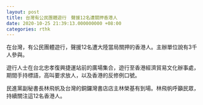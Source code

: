 ```yaml
---
layout: post
title: 台灣有公民團體遊行　聲援12名遭關押香港人
date: 2020-10-25 21:39:13.000000000 +08:00
categories: rthk
---
```


在台灣，有公民團體遊行，聲援12名遭大陸當局關押的香港人。主辦單位說有3千人參與。

遊行人士在台北忠孝復興捷運站前的廣場集合，遊行至香港經濟貿易文化辦事處，期間手持標語，高叫要求放人，以及香港的反修例口號。

民進黨副秘書長林飛帆及台灣的銅鑼灣書店店主林榮基有到場。林飛帆呼籲民眾，持續關注這12名香港人。
